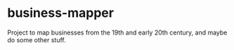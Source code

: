 # business-mapper
Project to map businesses from the 19th and early 20th century, and maybe do some other stuff.
